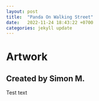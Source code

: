 ```yaml
---
layout: post
title:  "Panda On Walking Street"
date:   2022-11-24 18:43:22 +0700
categories: jekyll update
---
```


# Artwork

## Created by Simon M.

Test text